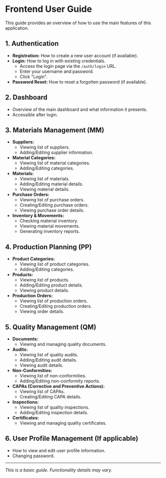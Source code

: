 # Frontend User Guide

This guide provides an overview of how to use the main features of this application.

## 1. Authentication

*   **Registration:** How to create a new user account (if available).
*   **Login:** How to log in with existing credentials.
    *   Access the login page via the `/auth/login` URL.
    *   Enter your username and password.
    *   Click "Login".
*   **Password Reset:** How to reset a forgotten password (if available).

## 2. Dashboard

*   Overview of the main dashboard and what information it presents.
*   Accessible after login.

## 3. Materials Management (MM)

*   **Suppliers:**
    *   Viewing list of suppliers.
    *   Adding/Editing supplier information.
*   **Material Categories:**
    *   Viewing list of material categories.
    *   Adding/Editing categories.
*   **Materials:**
    *   Viewing list of materials.
    *   Adding/Editing material details.
    *   Viewing material details.
*   **Purchase Orders:**
    *   Viewing list of purchase orders.
    *   Creating/Editing purchase orders.
    *   Viewing purchase order details.
*   **Inventory & Movements:**
    *   Checking material inventory.
    *   Viewing material movements.
    *   Generating inventory reports.

## 4. Production Planning (PP)

*   **Product Categories:**
    *   Viewing list of product categories.
    *   Adding/Editing categories.
*   **Products:**
    *   Viewing list of products.
    *   Adding/Editing product details.
    *   Viewing product details.
*   **Production Orders:**
    *   Viewing list of production orders.
    *   Creating/Editing production orders.
    *   Viewing order details.

## 5. Quality Management (QM)

*   **Documents:**
    *   Viewing and managing quality documents.
*   **Audits:**
    *   Viewing list of quality audits.
    *   Adding/Editing audit details.
    *   Viewing audit details.
*   **Non-Conformities:**
    *   Viewing list of non-conformities.
    *   Adding/Editing non-conformity reports.
*   **CAPAs (Corrective and Preventive Actions):**
    *   Viewing list of CAPAs.
    *   Creating/Editing CAPA details.
*   **Inspections:**
    *   Viewing list of quality inspections.
    *   Adding/Editing inspection details.
*   **Certificates:**
    *   Viewing and managing quality certificates.

## 6. User Profile Management (If applicable)

*   How to view and edit user profile information.
*   Changing password.

---
*This is a basic guide. Functionality details may vary.*
